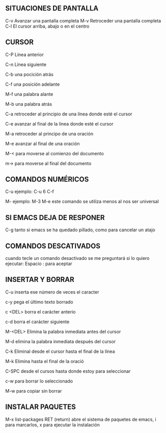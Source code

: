 ## SITUACIONES DE PANTALLA
C-v Avanzar una pantalla completa
M-v Retroceder una pantalla completa
C-l El cursor arriba, abajo o en el centro

## CURSOR
C-P Línea anterior

C-n Línea siguiente

C-b una pocición atrás

C-f una posición adelante

M-f una palabra alante

M-b una palabra atrás

C-a retroceder al principio de una línea donde esté el cursor

C-e avanzar al final de la línea donde esté el cursor

M-a retroceder al principo de una oración

M-e avanzar al final de una oración

M-< para moverse al comienzo del documento

m-> para moverse al final del documento

## COMANDOS NUMÉRICOS
C-u <entero> <comando> ejemplo: C-u 6 C-f
	
M-<entero> <comando> ejemplo: M-3 M-e este comando se utiliza menos al nos ser universal

## SI EMACS DEJA DE RESPONER

C-g tanto si emacs se ha quedado pillado, como para cancelar un atajo

## COMANDOS DESCATIVADOS

cuando tecle un comando desactivado se me preguntará si lo quiero ejecutar:
Espacio : para aceptar

## INSERTAR Y BORRAR
C-u <entero> <caracter> inserta ese número de veces el caracter 
  
c\-y pega el último texto borrado

c \<DEL> borra el carácter anterio

c\-d borra el carácter siguiente

M-\<DEL> Elimina la palabra inmediata antes del cursor
  
M\-d elimina la palabra inmediata después del cursor

C-k Eliminal desde el cursor hasta el final de la línea

M\-k Elimina hasta el final de la oració

C-SPC desde el cursos hasta donde estoy para seleccionar

c\-w para borrar lo seleccionado

M\-w para copiar sin borrar

## INSTALAR PAQUETES 
M-x list-packages RET (return) abre el sistema de paquetes de emacs, i para marcarlos, x para ejecutar la instalación

